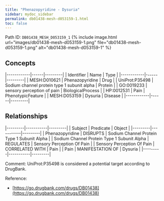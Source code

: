 ```yaml
---
title: "Phenazopyridine - Dysuria"
sidebar: mydoc_sidebar
permalink: db01438-mesh-d053159-1.html
toc: false 
---
```



Path ID: `DB01438_MESH_D053159_1`
{% include image.html url="images/db01438-mesh-d053159-1.png" file="db01438-mesh-d053159-1.png" alt="db01438-mesh-d053159-1" %}

## Concepts

|------------|------|---------|
| Identifier | Name | Type    |
|------------|------|---------|
| MESH:D010621 | Phenazopyridine | Drug |
| UniProt:P35498 | Sodium channel protein type 1 subunit alpha | Protein |
| GO:0019233 | sensory perception of pain | BiologicalProcess |
| HP:0012531 | Pain | PhenotypicFeature |
| MESH:D053159 | Dysuria | Disease |
|------------|------|---------|

## Relationships

|---------|-----------|---------|
| Subject | Predicate | Object  |
|---------|-----------|---------|
| Phenazopyridine | DISRUPTS | Sodium Channel Protein Type 1 Subunit Alpha |
| Sodium Channel Protein Type 1 Subunit Alpha | REGULATES | Sensory Perception Of Pain |
| Sensory Perception Of Pain | CORRELATED WITH | Pain |
| Pain | MANIFESTATION OF | Dysuria |
|---------|-----------|---------|

Comment: UniProt:P35498 is considered a potential target according to DrugBank.

Reference: 
  - [https://go.drugbank.com/drugs/DB01438](https://go.drugbank.com/drugs/DB01438)
